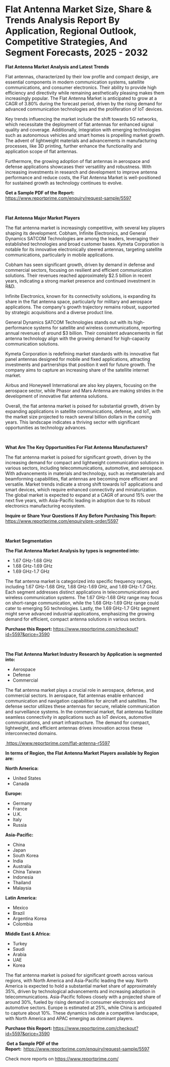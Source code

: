 <p><h1>Flat Antenna Market Size, Share & Trends Analysis Report By Application, Regional Outlook, Competitive Strategies, And Segment Forecasts, 2025 - 2032</h1></p><p><strong>Flat Antenna Market Analysis and Latest Trends</strong></p>
<p><p>Flat antennas, characterized by their low profile and compact design, are essential components in modern communication systems, satellite communications, and consumer electronics. Their ability to provide high efficiency and directivity while remaining aesthetically pleasing makes them increasingly popular. The Flat Antenna Market is anticipated to grow at a CAGR of 3.80% during the forecast period, driven by the rising demand for advanced communication technologies and the proliferation of IoT devices.</p><p>Key trends influencing the market include the shift towards 5G networks, which necessitate the deployment of flat antennas for enhanced signal quality and coverage. Additionally, integration with emerging technologies such as autonomous vehicles and smart homes is propelling market growth. The advent of lightweight materials and advancements in manufacturing processes, like 3D printing, further enhance the functionality and application scope of flat antennas.</p><p>Furthermore, the growing adoption of flat antennas in aerospace and defense applications showcases their versatility and robustness. With increasing investments in research and development to improve antenna performance and reduce costs, the Flat Antenna Market is well-positioned for sustained growth as technology continues to evolve.</p></p>
<p><strong>Get a Sample PDF of the Report:&nbsp;</strong> <a href="https://www.reportprime.com/enquiry/request-sample/5597?utm_campaign=2926&utm_medium=2&utm_source=Github&utm_content=ia&utm_term=19032025&utm_id=flat-antenna">https://www.reportprime.com/enquiry/request-sample/5597</a></p>
<p>&nbsp;</p>
<p><strong>Flat Antenna Major Market Players</strong></p>
<p><p>The flat antenna market is increasingly competitive, with several key players shaping its development. Cobham, Infinite Electronics, and General Dynamics SATCOM Technologies are among the leaders, leveraging their established technologies and broad customer bases. Kymeta Corporation is notable for its innovative electronically steered antennas, targeting satellite communications, particularly in mobile applications.</p><p>Cobham has seen significant growth, driven by demand in defense and commercial sectors, focusing on resilient and efficient communication solutions. Their revenues reached approximately $2.5 billion in recent years, indicating a strong market presence and continued investment in R&D.</p><p>Infinite Electronics, known for its connectivity solutions, is expanding its share in the flat antenna space, particularly for military and aerospace applications. The company's growth trajectory remains robust, supported by strategic acquisitions and a diverse product line.</p><p>General Dynamics SATCOM Technologies stands out with its high-performance systems for satellite and wireless communications, reporting annual revenues of around $3 billion. Their consistent advancements in flat antenna technology align with the growing demand for high-capacity communication solutions.</p><p>Kymeta Corporation is redefining market standards with its innovative flat panel antennas designed for mobile and fixed applications, attracting investments and partnerships that position it well for future growth. The company aims to capture an increasing share of the satellite internet market.</p><p>Airbus and Honeywell International are also key players, focusing on the aerospace sector, while Phasor and Mars Antenna are making strides in the development of innovative flat antenna solutions. </p><p>Overall, the flat antenna market is poised for substantial growth, driven by expanding applications in satellite communications, defense, and IoT, with the market size projected to reach several billion dollars in the coming years. This landscape indicates a thriving sector with significant opportunities as technology advances.</p></p>
<p>&nbsp;</p>
<p><strong>What Are The Key Opportunities For Flat Antenna Manufacturers?</strong></p>
<p><p>The flat antenna market is poised for significant growth, driven by the increasing demand for compact and lightweight communication solutions in various sectors, including telecommunications, automotive, and aerospace. With advancements in materials and technology, such as metamaterials and beamforming capabilities, flat antennas are becoming more efficient and versatile. Market trends indicate a strong shift towards IoT applications and smart devices, which require enhanced connectivity and miniaturization. The global market is expected to expand at a CAGR of around 15% over the next five years, with Asia-Pacific leading in adoption due to its robust electronics manufacturing ecosystem.</p></p>
<p><strong>Inquire or Share Your Questions If Any Before Purchasing This Report:</strong> <a href="https://www.reportprime.com/enquiry/pre-order/5597?utm_campaign=2926&utm_medium=2&utm_source=Github&utm_content=ia&utm_term=19032025&utm_id=flat-antenna">https://www.reportprime.com/enquiry/pre-order/5597</a></p>
<p>&nbsp;</p>
<p><strong>Market Segmentation</strong></p>
<p><strong>The Flat Antenna Market Analysis by types is segmented into:</strong></p>
<p><ul><li>1.67 GHz-1.68 GHz</li><li>1.68 GHz-1.69 GHz</li><li>1.69 GHz-1.7 GHz</li></ul></p>
<p><p>The flat antenna market is categorized into specific frequency ranges, including 1.67 GHz-1.68 GHz, 1.68 GHz-1.69 GHz, and 1.69 GHz-1.7 GHz. Each segment addresses distinct applications in telecommunications and wireless communication systems. The 1.67 GHz-1.68 GHz range may focus on short-range communication, while the 1.68 GHz-1.69 GHz range could cater to emerging 5G technologies. Lastly, the 1.69 GHz-1.7 GHz segment might serve advanced industrial applications, emphasizing the growing demand for efficient, compact antenna solutions in various sectors.</p></p>
<p><strong>Purchase this Report:&nbsp;</strong><a href="https://www.reportprime.com/checkout?id=5597&price=3590&utm_campaign=2926&utm_medium=2&utm_source=Github&utm_content=ia&utm_term=19032025&utm_id=flat-antenna">https://www.reportprime.com/checkout?id=5597&price=3590</a></p>
<p>&nbsp;</p>
<p><strong>The Flat Antenna Market Industry Research by Application is segmented into:</strong></p>
<p><ul><li>Aerospace</li><li>Defense</li><li>Commercial</li></ul></p>
<p><p>The flat antenna market plays a crucial role in aerospace, defense, and commercial sectors. In aerospace, flat antennas enable enhanced communication and navigation capabilities for aircraft and satellites. The defense sector utilizes these antennas for secure, reliable communication and surveillance systems. In the commercial market, flat antennas facilitate seamless connectivity in applications such as IoT devices, automotive communications, and smart infrastructure. The demand for compact, lightweight, and efficient antennas drives innovation across these interconnected domains.</p></p>
<p><a href="https://www.reportprime.com/flat-antenna-r5597?utm_campaign=2926&utm_medium=2&utm_source=Github&utm_content=ia&utm_term=19032025&utm_id=flat-antenna">&nbsp;https://www.reportprime.com/flat-antenna-r5597</a></p>
<p><strong>In terms of Region, the Flat Antenna Market Players available by Region are:</strong></p>
<p>
    <p> <strong> North America: </strong>
        <ul>
            <li>United States</li>
            <li>Canada</li>
        </ul>
        </p> 
    <p> <strong> Europe: </strong>
        <ul>
            <li>Germany</li>
            <li>France</li>
            <li>U.K.</li>
            <li>Italy</li>
            <li>Russia</li>
        </ul>
        </p> 
    <p> <strong> Asia-Pacific: </strong>
        <ul>
            <li>China</li>
            <li>Japan</li>
            <li>South Korea</li>
            <li>India</li>
            <li>Australia</li>
            <li>China Taiwan</li>
            <li>Indonesia</li>
            <li>Thailand</li>
            <li>Malaysia</li>
        </ul>
        </p> 
    <p> <strong> Latin America: </strong>
        <ul>
            <li>Mexico</li>
            <li>Brazil</li>
            <li>Argentina Korea</li>
            <li>Colombia</li>
        </ul>
        </p> 
    <p> <strong> Middle East & Africa: </strong>
        <ul>
            <li>Turkey</li>
            <li>Saudi</li>
            <li>Arabia</li>
            <li>UAE</li>
            <li>Korea</li>
        </ul>
    </p>
    </p>
<p><p>The flat antenna market is poised for significant growth across various regions, with North America and Asia-Pacific leading the way. North America is expected to hold a substantial market share of approximately 35%, driven by technological advancements and increasing adoption in telecommunications. Asia-Pacific follows closely with a projected share of around 30%, fueled by rising demand in consumer electronics and automotive sectors. Europe is estimated at 25%, while China is anticipated to capture about 10%. These dynamics indicate a competitive landscape, with North America and APAC emerging as dominant players.</p></p>
<p><strong>Purchase this Report: </strong><a href="https://www.reportprime.com/checkout?id=5597&price=3590&utm_campaign=2926&utm_medium=2&utm_source=Github&utm_content=ia&utm_term=19032025&utm_id=flat-antenna">https://www.reportprime.com/checkout?id=5597&price=3590</a></p>
<p>&nbsp;<strong>Get a Sample PDF of the Report:&nbsp;&nbsp;</strong><a href="https://www.reportprime.com/enquiry/request-sample/5597?utm_campaign=2926&utm_medium=2&utm_source=Github&utm_content=ia&utm_term=19032025&utm_id=flat-antenna">https://www.reportprime.com/enquiry/request-sample/5597</a></p>
<p><strong></strong></p>
<p>Check more reports on <a href="https://www.reportprime.com/?utm_campaign=2926&utm_medium=2&utm_source=Github&utm_content=ia&utm_term=19032025&utm_id=flat-antenna">https://www.reportprime.com/</a></p>